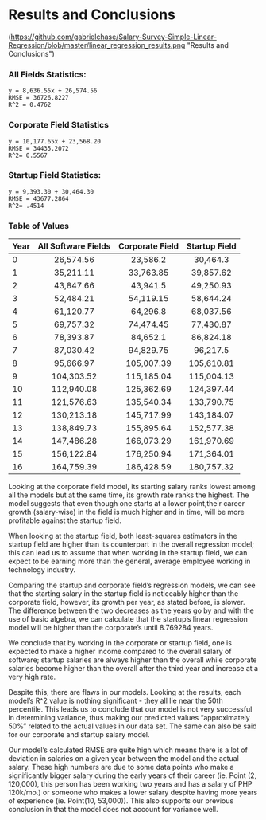 # Results and Conclusions

(https://github.com/gabrielchase/Salary-Survey-Simple-Linear-Regression/blob/master/linear_regression_results.png "Results and Conclusions")

### All Fields Statistics:
    y = 8,636.55x + 26,574.56
    RMSE = 36726.8227
    R^2 = 0.4762

### Corporate Field Statistics
    y = 10,177.65x + 23,568.20
    RMSE = 34435.2072
    R^2= 0.5567

### Startup Field Statistics:
    y = 9,393.30 + 30,464.30
    RMSE = 43677.2864
    R^2= .4514

### Table of Values
| Year | All Software Fields | Corporate Field  | Startup Field |
| ---- |:-------------------:| :---------------:| :-----------: |
|  0   | 26,574.56           | 23,586.2         | 30,464.3      |
|  1   | 35,211.11           | 33,763.85        | 39,857.62     |
|  2   | 43,847.66           | 43,941.5         | 49,250.93     |
|  3   | 52,484.21           | 54,119.15        | 58,644.24     |
|  4   | 61,120.77           | 64,296.8         | 68,037.56     |
|  5   | 69,757.32           | 74,474.45        | 77,430.87     |
|  6   | 78,393.87           | 84,652.1         | 86,824.18     |
|  7   | 87,030.42           | 94,829.75        | 96,217.5      |
|  8   | 95,666.97           | 105,007.39       | 105,610.81    |
|  9   | 104,303.52          | 115,185.04       | 115,004.13    |
|  10  | 112,940.08          | 125,362.69       | 124,397.44    |
|  11  | 121,576.63          | 135,540.34       | 133,790.75    |
|  12  | 130,213.18          | 145,717.99       | 143,184.07    |
|  13  | 138,849.73          | 155,895.64       | 152,577.38    |
|  14  | 147,486.28          | 166,073.29       | 161,970.69    |
|  15  | 156,122.84          | 176,250.94       | 171,364.01    |
|  16  | 164,759.39          | 186,428.59       | 180,757.32    |



  Looking at the corporate field model, its starting salary ranks 
lowest among all the models but at the same time, its growth rate ranks the highest. The model suggests that even though one starts at a lower point,their career growth (salary-wise) in the field is much higher and in time, will be more profitable against the startup field.      

  When looking at the startup field, both least-squares estimators in
the startup field are higher than its counterpart in the overall 
regression model; this can lead us to assume that when working in the startup field, we can expect to be earning more than the general, 
average employee working in technology industry. 

  Comparing the startup and corporate field’s regression models, we 
can see that the starting salary in the startup field is noticeably 
higher than the corporate field, however, its growth per year, as stated 
before, is slower. The difference between the two decreases as the years 
go by and with the use of basic algebra, we can calculate that the 
startup’s linear regression model will be higher than the corporate’s 
until 8.769284 years. 

  We conclude that by working in the corporate or startup field, one 
is expected to make a higher income compared to the overall salary of 
software; startup salaries are always higher than the overall while 
corporate salaries become higher than the overall after the third year 
and increase at a very high rate. 

  Despite this, there are flaws in our models. Looking at the results, 
each model’s R^2 value is nothing significant - they all lie near the
50th percentile. This leads us to conclude that our model is not very 
successful in determining variance, thus making our predicted values 
“approximately 50%” related to the actual values in our data set. The 
same can also be said for our corporate and startup salary model.

  Our model’s calculated RMSE are quite high which means there is a 
lot of deviation in salaries on a given year between the model and the 
actual salary. These high numbers are due to some data points who make a 
significantly bigger salary during the early years of their career (ie. 
Point (2, 120,000), this person has been working two years and has a 
salary of PHP 120k/mo.) or someone who makes a lower salary despite 
having more years of experience (ie. Point(10, 53,000)). This also 
supports our previous conclusion in that the model does not account for 
variance well.
